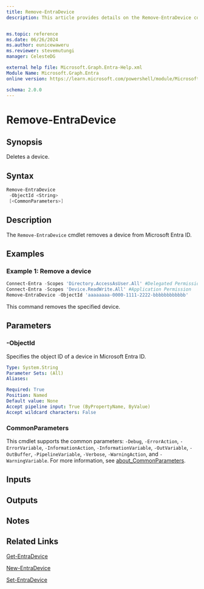 ```yaml
---
title: Remove-EntraDevice
description: This article provides details on the Remove-EntraDevice command.


ms.topic: reference
ms.date: 06/26/2024
ms.author: eunicewaweru
ms.reviewer: stevemutungi
manager: CelesteDG

external help file: Microsoft.Graph.Entra-Help.xml
Module Name: Microsoft.Graph.Entra
online version: https://learn.microsoft.com/powershell/module/Microsoft.Graph.Entra/Remove-EntraDevice

schema: 2.0.0
---
```


# Remove-EntraDevice

## Synopsis

Deletes a device.

## Syntax

```powershell
Remove-EntraDevice 
 -ObjectId <String>
 [<CommonParameters>]
```

## Description

The `Remove-EntraDevice` cmdlet removes a device from Microsoft Entra ID.

## Examples

### Example 1: Remove a device

```powershell
Connect-Entra -Scopes 'Directory.AccessAsUser.All' #Delegated Permission
Connect-Entra -Scopes 'Device.ReadWrite.All' #Application Permission
Remove-EntraDevice -ObjectId 'aaaaaaaa-0000-1111-2222-bbbbbbbbbbbb'
```

This command removes the specified device.

## Parameters

### -ObjectId

Specifies the object ID of a device in Microsoft Entra ID.

```yaml
Type: System.String
Parameter Sets: (All)
Aliases:

Required: True
Position: Named
Default value: None
Accept pipeline input: True (ByPropertyName, ByValue)
Accept wildcard characters: False
```

### CommonParameters

This cmdlet supports the common parameters: `-Debug`, `-ErrorAction`, `-ErrorVariable`, `-InformationAction`, `-InformationVariable`, `-OutVariable`, `-OutBuffer`, `-PipelineVariable`, `-Verbose`, `-WarningAction`, and `-WarningVariable`. For more information, see [about_CommonParameters](https://go.microsoft.com/fwlink/?LinkID=113216).

## Inputs

## Outputs

## Notes

## Related Links

[Get-EntraDevice](Get-EntraDevice.md)

[New-EntraDevice](New-EntraDevice.md)

[Set-EntraDevice](Set-EntraDevice.md)

